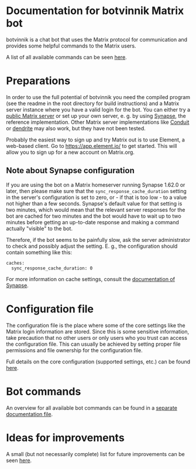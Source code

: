 # Documentation for botvinnik Matrix bot

botvinnik is a chat bot that uses the Matrix protocol for communication and
provides some helpful commands to the Matrix users.

A list of all available commands can be seen [here](commands.md).

# Preparations

In order to use the full potential of botvinnik you need the compiled program
(see the readme in the root directory for build instructions) and a Matrix
server instance where you have a valid login for the bot. You can either try a
[public Matrix server](https://www.hello-matrix.net/public_servers.php) or set
up your own server, e. g. by using [Synapse](https://github.com/matrix-org/synapse),
the reference implementation. Other Matrix server implementations like
[Conduit](https://conduit.rs/) or [dendrite](https://github.com/matrix-org/dendrite)
may also work, but they have not been tested.

Probably the easiest way to sign up and try Matrix out is to use Element, a
web-based client. Go to <https://app.element.io/> to get started. This will
allow you to sign up for a new account on Matrix.org.

## Note about Synapse configuration

If you are using the bot on a Matrix homeserver running Synapse 1.62.0 or
later, then please make sure that the `sync_response_cache_duration` setting in
the server's configuration is set to zero, or - if that is too low - to a value
not higher than a few seconds. Synapse's default value for that setting is two
minutes, which would mean that the relevant server responses for the bot are
cached for two minutes and the bot would have to wait up to two minutes before
getting an up-to-date response and making a command actually "visible" to the
bot.

Therefore, if the bot seems to be painfully slow, ask the server administrator
to check and possibly adjust the setting. E. g., the configuration should
contain something like this:

```
caches:
  sync_response_cache_duration: 0
```

For more information on cache settings, consult the
[documentation of Synapse](https://matrix-org.github.io/synapse/latest/usage/configuration/config_documentation.html#caches-and-associated-values).

# Configuration file

The configuration file is the place where some of the core settings like the
Matrix login information are stored. Since this is some sensitive information,
take precaution that no other users or only users who you trust can access the
configuration file. This can usually be achieved by setting proper file
permissions and file ownership for the configuration file.

Full details on the core configuration (supported settings, etc.) can be found
[here](configuration-core.md).

# Bot commands

An overview for all available bot commands can be found in a
[separate documentation file](commands.md).

# Ideas for improvements

A small (but not necessarily complete) list for future improvements can be seen
[here](possible-improvements.md).
